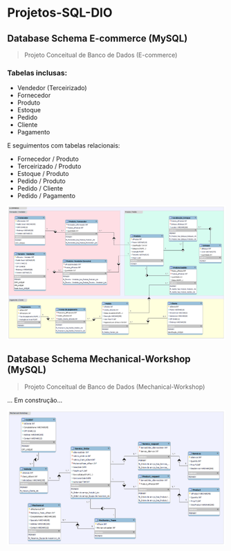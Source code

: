 # Projetos-SQL-DIO

## Database Schema E-commerce (MySQL)
> Projeto Conceitual de Banco de Dados (E-commerce)

### Tabelas inclusas:
- Vendedor (Terceirizado)
- Fornecedor
- Produto
- Estoque
- Pedido
- Cliente
- Pagamento

E seguimentos com tabelas relacionais:
- Fornecedor / Produto
- Terceirizado / Produto
- Estoque / Produto
- Pedido / Produto
- Pedido / Cliente
- Pedido / Pagamento

![./SQL-E-commerce/Diagrama/Diagrama E-commerce.png](https://github.com/karinewagner/Projetos-SQL-DIO/blob/main/SQL-E-commerce/Diagrama/Diagrama%20E-commerce.png) 

## Database Schema Mechanical-Workshop (MySQL)
> Projeto Conceitual de Banco de Dados (Mechanical-Workshop)

... Em construção...

![./SQL-E-commerce/Diagrama/Diagrama E-commerce.png](https://github.com/karinewagner/Projetos-SQL-DIO/blob/main/SQL-Oficina/Diagrama/Diagrama%20Mechanical-Workshop.png) 
